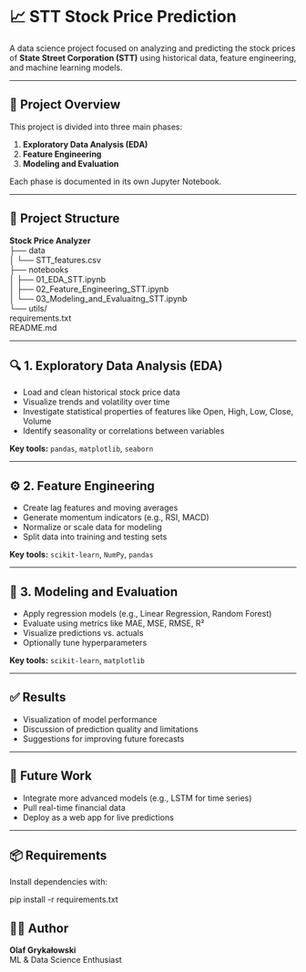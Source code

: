 # 📈 STT Stock Price Prediction

A data science project focused on analyzing and predicting the stock prices of **State Street Corporation (STT)** using historical data, feature engineering, and machine learning models.

---

## 🧠 Project Overview

This project is divided into three main phases:

1. **Exploratory Data Analysis (EDA)**
2. **Feature Engineering**
3. **Modeling and Evaluation**

Each phase is documented in its own Jupyter Notebook.

---

## 📂 Project Structure
**Stock Price Analyzer** <br>
├── data <br>
│   └── STT_features.csv <br>
├── notebooks <br>
│   ├── 01_EDA_STT.ipynb <br>
│   ├── 02_Feature_Engineering_STT.ipynb <br>
│   └──  03_Modeling_and_Evaluaitng_STT.ipynb <br>
└── utils/ <br>
requirements.txt <br>
README.md <br>

---

## 🔍 1. Exploratory Data Analysis (EDA)

- Load and clean historical stock price data  
- Visualize trends and volatility over time  
- Investigate statistical properties of features like Open, High, Low, Close, Volume  
- Identify seasonality or correlations between variables  

**Key tools:** `pandas`, `matplotlib`, `seaborn`

---

## ⚙️ 2. Feature Engineering

- Create lag features and moving averages  
- Generate momentum indicators (e.g., RSI, MACD)  
- Normalize or scale data for modeling  
- Split data into training and testing sets  

**Key tools:** `scikit-learn`, `NumPy`,  `pandas`

---

## 🤖 3. Modeling and Evaluation

- Apply regression models (e.g., Linear Regression, Random Forest)  
- Evaluate using metrics like MAE, MSE, RMSE, R²  
- Visualize predictions vs. actuals  
- Optionally tune hyperparameters  

**Key tools:** `scikit-learn`, `matplotlib`

---

## ✅ Results

- Visualization of model performance  
- Discussion of prediction quality and limitations  
- Suggestions for improving future forecasts  

---

## 🚀 Future Work

- Integrate more advanced models (e.g., LSTM for time series)  
- Pull real-time financial data  
- Deploy as a web app for live predictions  

---

## 📦 Requirements

Install dependencies with:

pip install -r requirements.txt

## 👨‍💻 Author

**Olaf Grykałowski**  
ML & Data Science Enthusiast  

